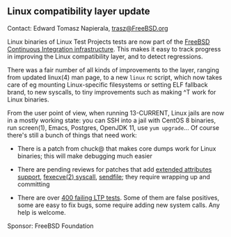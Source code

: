 ## Linux compatibility layer update ##

Contact: Edward Tomasz Napierala, <trasz@FreeBSD.org>

Linux binaries of Linux Test Projects tests are now part
of the [FreeBSD Continuous Integration infrastructure](https://ci.FreeBSD.org).
This makes it easy to track progress in improving the Linux
compatibility layer, and to detect regressions.

There was a fair number of all kinds of improvements to the layer,
ranging from updated linux(4) man page, to a new `linux` rc script,
which now takes care of eg mounting Linux-specific filesystems
or setting ELF fallback brand, to new syscalls, to tiny improvements
such as making ^T work for Linux binaries.

From the user point of view, when running 13-CURRENT, Linux jails
are now in a mostly working state: you can SSH into a jail with
CentOS 8 binaries, run screen(1), Emacs, Postgres, OpenJDK 11,
use `yum upgrade`...
Of course there's still a bunch of things that need work:

 - There is a patch from chuck@ that makes core dumps work for
   Linux binaries; this will make debugging much easier

 - There are pending reviews for patches that add
   [extended attributes support](https://reviews.freebsd.org/D13209),
   [fexecve(2) syscall](https://reviews.freebsd.org/D10275),
   [sendfile](https://reviews.freebsd.org/D19917); they require wrapping
   up and committing

 - There are over [400 failing LTP tests](https://ci.freebsd.org/job/FreeBSD-head-amd64-test_ltp/).
   Some of them are false positives, some are easy to fix bugs, some require adding
   new system calls.  Any help is welcome.

Sponsor: FreeBSD Foundation
